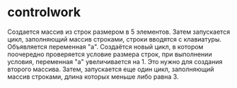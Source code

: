 # controlwork
Создается массив из строк размером в 5 элементов. Затем запускается цикл, заполняющий массив строками, строки вводятся с клавиатуры. 
Объявляется переменная "a".
Создаётся новый цикл, в котором поочередно проверяется условие размера строк, при выполнении условия, переменная "a" увеличивается на 1.
 Это нужно для создания второго массива. Затем, запускается еще один цикл, заполняющий массив строками, длина которых меньше либо равна 3.
